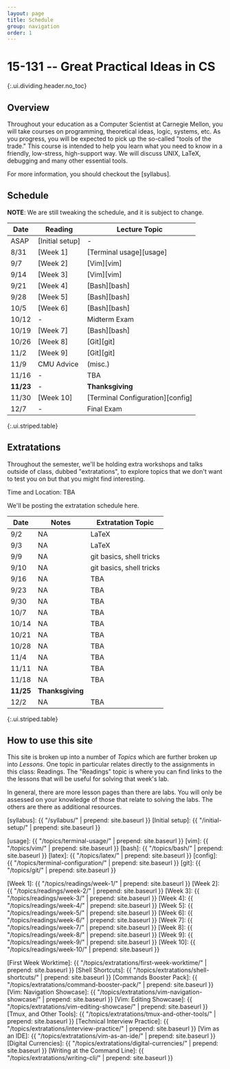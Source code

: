 ```yaml
---
layout: page
title: Schedule
group: navigation
order: 1
---
```


# 15-131 -- Great Practical Ideas in CS
{:.ui.dividing.header.no_toc}

## Overview

Throughout your education as a Computer Scientist at Carnegie Mellon, you will
take courses on programming, theoretical ideas, logic, systems, etc. As you
progress, you will be expected to pick up the so-called "tools of the trade."
This course is intended to help you learn what you need to know in a friendly,
low-stress, high-support way. We will discuss UNIX, LaTeX, debugging and many
other essential tools.

For more information, you should checkout the [syllabus].


## Schedule

**NOTE**: We are still tweaking the schedule, and it is subject to change.

| Date      | Reading         | Lecture Topic                    |
| ----      | -------         | -------------                    |
| ASAP      | [Initial setup] | -                                |
| 8/31      | [Week 1]        | [Terminal usage][usage]          |
| 9/7       | [Week 2]        | [Vim][vim]                       |
| 9/14      | [Week 3]        | [Vim][vim]                       |
| 9/21      | [Week 4]        | [Bash][bash]                     |
| 9/28      | [Week 5]        | [Bash][bash]                     |
| 10/5      | [Week 6]        | [Bash][bash]                     |
| 10/12     | -               | Midterm Exam                     |
| 10/19     | [Week 7]        | [Bash][bash]                     |
| 10/26     | [Week 8]        | [Git][git]                       |
| 11/2      | [Week 9]        | [Git][git]                       |
| 11/9      | CMU Advice      | (misc.)                          |
| 11/16     | -               | TBA                              |
| __11/23__ | -               | __Thanksgiving__                 |
| 11/30     | [Week 10]       | [Terminal Configuration][config] |
| 12/7      | -               | Final Exam                       |
{:.ui.striped.table}

## Extratations

Throughout the semester, we'll be holding extra workshops and talks outside of
class, dubbed "extratations", to explore topics that we don't want to test you
on but that you might find interesting.

Time and Location: TBA

We'll be posting the extratation schedule here.

| Date      | Notes                          | Extratation Topic       |
| ----      | -----                          | -----------------       |
| 9/2       | NA                             | LaTeX                   |
| 9/3       | NA                             | LaTeX                   |
| 9/9       | NA                             | git basics, shell tricks|
| 9/10      | NA                             | git basics, shell tricks|
| 9/16      | NA                             | TBA                     |
| 9/23      | NA                             | TBA                     |
| 9/30      | NA                             | TBA                     |
| 10/7      | NA                             | TBA                     |
| 10/14     | NA                             | TBA                     |
| 10/21     | NA                             | TBA                     |
| 10/28     | NA                             | TBA                     |
| 11/4      | NA                             | TBA                     |
| 11/11     | NA                             | TBA                     |
| 11/18     | NA                             | TBA                     |
| __11/25__ | __Thanksgiving__               |                         |
| 12/2      | NA                             | TBA                     |
{:.ui.striped.table}


## How to use this site

This site is broken up into a number of _Topics_ which are further broken up
into _Lessons_. One topic in particular relates directly to the assignments in
this class: Readings. The "Readings" topic is where you can find links to
the the lessons that will be useful for solving that week's lab.

In general, there are more lesson pages than there are labs. You will only be
assessed on your knowledge of those that relate to solving the labs. The others
are there as additional resources.



[syllabus]: {{ "/syllabus/" | prepend: site.baseurl }}
[Initial setup]: {{ "/initial-setup/" | prepend: site.baseurl }}

[usage]:  {{ "/topics/terminal-usage/"         | prepend: site.baseurl }}
[vim]:    {{ "/topics/vim/"                    | prepend: site.baseurl }}
[bash]:   {{ "/topics/bash/"                   | prepend: site.baseurl }}
[latex]:  {{ "/topics/latex/"                  | prepend: site.baseurl }}
[config]: {{ "/topics/terminal-configuration/" | prepend: site.baseurl }}
[git]:    {{ "/topics/git/"                    | prepend: site.baseurl }}

[Week 1]:  {{ "/topics/readings/week-1/"  | prepend: site.baseurl }}
[Week 2]:  {{ "/topics/readings/week-2/"  | prepend: site.baseurl }}
[Week 3]:  {{ "/topics/readings/week-3/"  | prepend: site.baseurl }}
[Week 4]:  {{ "/topics/readings/week-4/"  | prepend: site.baseurl }}
[Week 5]:  {{ "/topics/readings/week-5/"  | prepend: site.baseurl }}
[Week 6]:  {{ "/topics/readings/week-6/"  | prepend: site.baseurl }}
[Week 7]:  {{ "/topics/readings/week-7/"  | prepend: site.baseurl }}
[Week 8]:  {{ "/topics/readings/week-8/"  | prepend: site.baseurl }}
[Week 9]:  {{ "/topics/readings/week-9/"  | prepend: site.baseurl }}
[Week 10]: {{ "/topics/readings/week-10/" | prepend: site.baseurl }}

[First Week Worktime]: {{ "/topics/extratations/first-week-worktime/" | prepend: site.baseurl }}
[Shell Shortcuts]: {{ "/topics/extratations/shell-shortcuts/" | prepend: site.baseurl }}
[Commands Booster Pack]: {{ "/topics/extratations/command-booster-pack/" | prepend: site.baseurl }}
[Vim: Navigation Showcase]: {{ "/topics/extratations/vim-navigation-showcase/" | prepend: site.baseurl }}
[Vim: Editing Showcase]: {{ "/topics/extratations/vim-editing-showcase/" | prepend: site.baseurl }}
[Tmux, and Other Tools]: {{ "/topics/extratations/tmux-and-other-tools/" | prepend: site.baseurl }}
[Technical Interview Practice]: {{ "/topics/extratations/interview-practice/" | prepend: site.baseurl }}
[Vim as an IDE]: {{ "/topics/extratations/vim-as-an-ide/" | prepend: site.baseurl }}
[Digital Currencies]: {{ "/topics/extratations/digital-currencies/" | prepend: site.baseurl }}
[Writing at the Command Line]: {{ "/topics/extratations/writing-cli/" | prepend: site.baseurl }}
